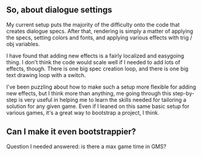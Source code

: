 ## So, about dialogue settings

My current setup puts the majority of the difficulty onto the code that creates dialogue specs. After that, rendering is simply a matter of applying the specs, setting colors and fonts, and applying various effects with trig / obj variables.

I have found that adding new effects is a fairly localized and easygoing thing. I don't think the code would scale well if I needed to add lots of effects, though. There is one big spec creation loop, and there is one big text drawing loop with a switch.

I've been puzzling about how to make such a setup more flexible for adding new effects, but I think more than anything, me going through this step-by-step is very useful in helping me to learn the skills needed for tailoring a solution for any given game. Even if I leaned on this same basic setup for various games, it's a great way to bootstrap a project, I think.

## Can I make it even bootstrappier?

Question I needed answered: is there a max game time in GMS?